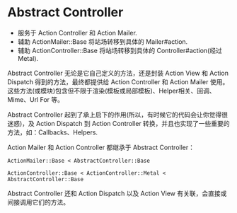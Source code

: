 # Abstract Controller

- 服务于 Action Controller 和 Action Mailer.
- 辅助 ActionMailer::Base 将站场转移到具体的 Mailer#action.
- 辅助 ActionController::Base 将站场转移到具体的 Controller#action(经过 Metal).

Abstract Controller 无论是它自己定义的方法，还是封装 Action View 和 Action Dispatch 得到的方法，最终都提供给 Action Controller 和 Action Mailer 使用。  
这些方法(或模块)包含但不限于渲染(模板或局部模板)、Helper相关、回调、Mime、Url For 等。

Abstract Controller 起到了承上启下的作用(所以，有时候它的代码会让你觉得很迷惑)，及 Action Dispatch 到 Action Controller 转换，并且也实现了一些重要的方法，如：Callbacks、Helpers.

Action Mailer 和 Action Controller 都继承于 Abstract Controller：

```
ActionMailer::Base < AbstractController::Base

ActionController::Base < ActionController::Metal < AbstractController::Base
```

Abstract Controller 还和 Action Dispatch 以及 Action View 有关联，会直接或间接调用它们的方法。
